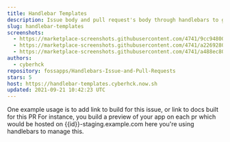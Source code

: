 ```yaml
---
title: Handlebar Templates
description: Issue body and pull request's body through handlebars to generate new bodies
slug: handlebar-templates
screenshots:
  - https://marketplace-screenshots.githubusercontent.com/4741/9cc94800-a642-11e9-9e44-3a6791c11e3b
  - https://marketplace-screenshots.githubusercontent.com/4741/a2269280-a642-11e9-819b-e0afe442db67
  - https://marketplace-screenshots.githubusercontent.com/4741/a488ec80-a642-11e9-85d4-f74be5aa0f90
authors:
  - cyberhck
repository: fossapps/Handlebars-Issue-and-Pull-Requests
stars: 5
host: https://handlebar-templates.cyberhck.now.sh
updated: 2021-09-21 10:42:23 UTC
---
```


One example usage is to add link to build for this issue, or link to docs built for this PR
For instance, you build a preview of your app on each pr which would be hosted on {{id}}-staging.example.com here you're using handlebars to manage this.
